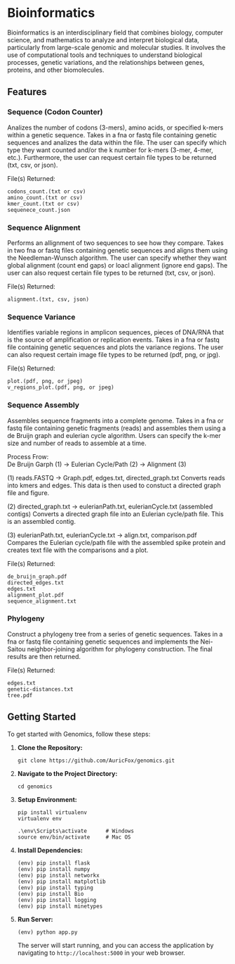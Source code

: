 # Bioinformatics

Bioinformatics is an interdisciplinary field that combines biology, computer science, and mathematics to analyze and interpret biological data, particularly from large-scale genomic and molecular studies. It involves the use of computational tools and techniques to understand biological processes, genetic variations, and the relationships between genes, proteins, and other biomolecules.

## Features

### Sequence (Codon Counter)

Analizes the number of codons (3-mers), amino acids, or specified k-mers within a genetic sequence. Takes in a fna or fastq file containing genetic sequences and analizes the data within the file. The user can specify which type they want counted and/or the k number for k-mers (3-mer, 4-mer, etc.). Furthermore, the user can request certain file types to be returned (txt, csv, or json).

File(s) Returned:  
```
codons_count.(txt or csv)
amino_count.(txt or csv)
kmer_count.(txt or csv)
sequenece_count.json
```

### Sequence Alignment

Performs an allignment of two sequences to see how they compare. Takes in two fna or fastq files containing genetic sequences and aligns them using the Needleman-Wunsch algorithm. The user can specify whether they want global alignment (count end gaps) or loacl alignment (ignore end gaps). The user can also request certain file types to be returned (txt, csv, or json).

File(s) Returned:  
```
alignment.(txt, csv, json)
```

### Sequence Variance

Identifies variable regions in amplicon sequences, pieces of DNA/RNA that is the source of amplification or replication events. Takes in a fna or fastq file containing genetic sequences and plots the variance regions. The user can also request certain image file types to be returned (pdf, png, or jpg).

File(s) Returned:  
```
plot.(pdf, png, or jpeg)
v_regions_plot.(pdf, png, or jpeg)
```

### Sequence Assembly

Assembles sequence fragments into a complete genome. Takes in a fna or fastq file containing genetic fragments (reads) and assembles them using a de Bruijn graph and eulerian cycle algorithm. Users can specify the k-mer size and number of reads to assemble at a time.

Process Frow:  
De Bruijn Garph (1) -> Eulerian Cycle/Path (2) -> Alignment (3)

(1) reads.FASTQ -> Graph.pdf, edges.txt, directed_graph.txt
        Converts reads into kmers and edges. This data is then used to constuct a directed graph file and figure.

(2) directed_graph.txt -> eulerianPath.txt, eulerianCycle.txt (assembled contigs)
        Converts a directed graph file into an Eulerian cycle/path file. This is an assembled contig.

(3) eulerianPath.txt, eulerianCycle.txt -> align.txt, comparison.pdf
        Compares the Eulerian cycle/path file with the assembled spike protein and creates text file with the comparisons and a plot.

File(s) Returned:  
```
de_bruijn_graph.pdf
directed_edges.txt
edges.txt
alignment_plot.pdf
sequence_alignment.txt
```

### Phylogeny

Construct a phylogeny tree from a series of genetic sequences. Takes in a fna or fastq file containing genetic sequences and implements the Nei-Saitou neighbor-joining algorithm for phylogeny construction. The final results are then returned.

File(s) Returned:  
```
edges.txt
genetic-distances.txt
tree.pdf
```

## Getting Started

To get started with Genomics, follow these steps:

1. **Clone the Repository:**
    ```
    git clone https://github.com/AuricFox/genomics.git
    ```

2. **Navigate to the Project Directory:**
    ```
    cd genomics
    ```

3. **Setup Environment:**
    ```
    pip install virtualenv  
    virtualenv env

    .\env\Scripts\activate      # Windows
    source env/bin/activate     # Mac OS
    ```

4. **Install Dependencies:**
    ```
    (env) pip install flask
    (env) pip install numpy
    (env) pip install networkx
    (env) pip install matplotlib
    (env) pip install typing
    (env) pip install Bio
    (env) pip install logging
    (env) pip install minetypes
    ```

5. **Run Server:**
    ```
    (env) python app.py
    ```

    The server will start running, and you can access the application by navigating to `http://localhost:5000` in your web browser.
